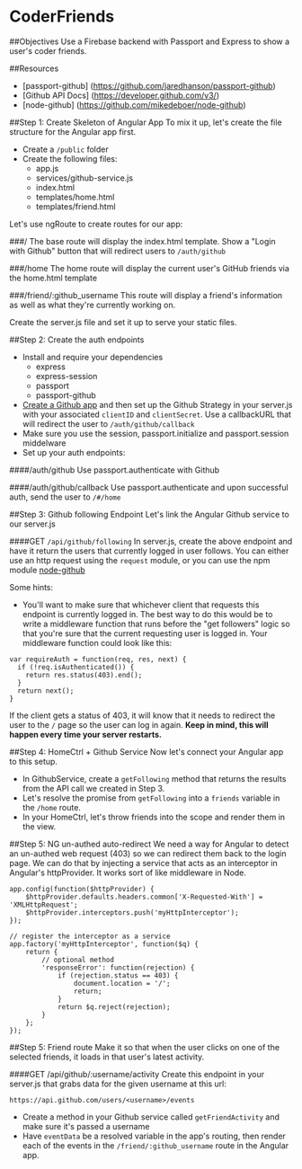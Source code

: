 CoderFriends
============

##Objectives
Use a Firebase backend with Passport and Express to show a user's coder friends.

##Resources
* [passport-github] (https://github.com/jaredhanson/passport-github)
* [Github API Docs] (https://developer.github.com/v3/)
* [node-github] (https://github.com/mikedeboer/node-github)

##Step 1: Create Skeleton of Angular App
To mix it up, let's create the file structure for the Angular app first.

* Create a `/public` folder
* Create the following files:
  * app.js
  * services/github-service.js
  * index.html
  * templates/home.html
  * templates/friend.html

Let's use ngRoute to create routes for our app:

###/
The base route will display the index.html template. Show a "Login with Github" button that will redirect users to `/auth/github`

###/home
The home route will display the current user's GitHub friends via the home.html template

###/friend/:github_username
This route will display a friend's information as well as what they're currently working on.

Create the server.js file and set it up to serve your static files.

##Step 2: Create the auth endpoints

* Install and require your dependencies
  * express
  * express-session
  * passport
  * passport-github
* [Create a Github app](https://github.com/settings/applications) and then set up the Github Strategy in your server.js with your associated `clientID` and `clientSecret`. Use a callbackURL that will redirect the user to `/auth/github/callback`
* Make sure you use the session, passport.initialize and passport.session middelware
* Set up your auth endpoints:

####/auth/github
Use passport.authenticate with Github

####/auth/github/callback
Use passport.authenticate and upon successful auth, send the user to `/#/home`

##Step 3: Github following Endpoint
Let's link the Angular Github service to our server.js

####GET `/api/github/following`
In server.js, create the above endpoint and have it return the users that currently logged in user follows. You can either use an http request using the `request` module, or you can use the npm module [node-github](https://github.com/mikedeboer/node-github)

Some hints:
* You'll want to make sure that whichever client that requests this endpoint is currently logged in. The best way to do this would be to write a middleware function that runs before the "get followers" logic so that you're sure that the current requesting user is logged in. Your middleware function could look like this:

```
var requireAuth = function(req, res, next) {
  if (!req.isAuthenticated()) {
    return res.status(403).end();
  }
  return next();
}
```

If the client gets a status of 403, it will know that it needs to redirect the user to the `/` page so the user can log in again. **Keep in mind, this will happen every time your server restarts.**

##Step 4: HomeCtrl + Github Service
Now let's connect your Angular app to this setup.

* In GithubService, create a `getFollowing` method that returns the results from the API call we created in Step 3.
* Let's resolve the promise from `getFollowing` into a `friends` variable in the `/home` route. 
* In your HomeCtrl, let's throw friends into the scope and render them in the view.

##Step 5: NG un-authed auto-redirect
We need a way for Angular to detect an un-authed web request (403) so we can redirect them back to the login page. We can do that by injecting a service that acts as an interceptor in Angular's httpProvider. It works sort of like middleware in Node.

```
app.config(function($httpProvider) {
    $httpProvider.defaults.headers.common['X-Requested-With'] = 'XMLHttpRequest';
    $httpProvider.interceptors.push('myHttpInterceptor');
});

// register the interceptor as a service
app.factory('myHttpInterceptor', function($q) {
    return {
        // optional method
        'responseError': function(rejection) {
            if (rejection.status == 403) {
                document.location = '/';
                return;
            }
            return $q.reject(rejection);
        }
    };
});
```

##Step 5: Friend route
Make it so that when the user clicks on one of the selected friends, it loads in that user's latest activity.

####GET /api/github/:username/activity
Create this endpoint in your server.js that grabs data for the given username at this url:

```
https://api.github.com/users/<username>/events
```

* Create a method in your Github service called `getFriendActivity` and make sure it's passed a username
* Have `eventData` be a resolved variable in the app's routing, then render each of the events in the `/friend/:github_username` route in the Angular app.
